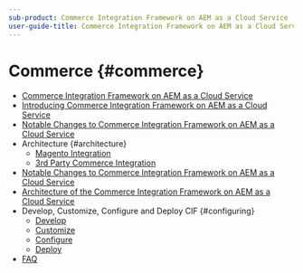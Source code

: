 ```yaml
---
sub-product: Commerce Integration Framework on AEM as a Cloud Service
user-guide-title: Commerce Integration Framework on AEM as a Cloud Service
---
```


# Commerce {#commerce}

+ [Commerce Integration Framework on AEM as a Cloud Service](/help/commerce-cloud/home.md)
+ [Introducing Commerce Integration Framework on AEM as a Cloud Service](overview.md)
+ [Notable Changes to Commerce Integration Framework on AEM as a Cloud Service](changes.md)
+ Architecture {#architecture}
  + [Magento Integration](architecture.md)
  + [3rd Party Commerce Integration](third-party.md)
+ [Notable Changes to Commerce Integration Framework on AEM as a Cloud Service](changes.md)
+ [Architecture of the Commerce Integration Framework on AEM as a Cloud Service](architecture.md)
+ Develop, Customize, Configure and Deploy CIF {#configuring}
  + [Develop](develop.md)
  + [Customize](customize.md)
  + [Configure](configure.md)
  + [Deploy](deploy.md)
+ [FAQ](faq.md)
